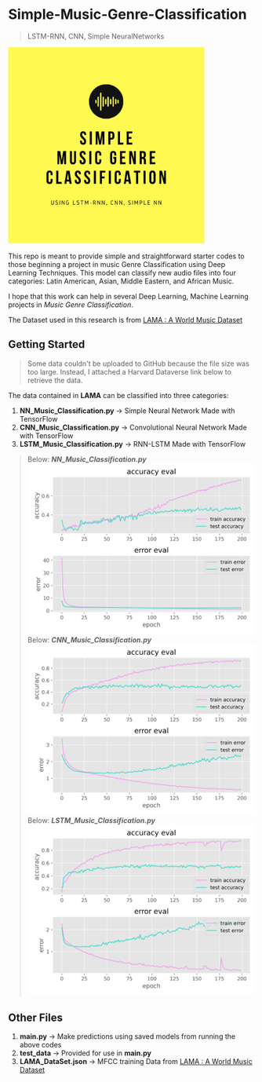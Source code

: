 # Simple-Music-Genre-Classification
> LSTM-RNN, CNN, Simple NeuralNetworks

<p align="left">
<img src="/readme_images/LOGO.png" alt="MusicGenreClassification" width="400">
</p>

This repo is meant to provide simple and straightforward starter codes to those beginning a project in music Genre Classification using Deep Learning Techniques. This model can classify new audio files into four categories: Latin American, Asian, Middle Eastern, and African Music.

I hope that this work can help in several Deep Learning, Machine Learning projects in *Music Genre Classification*. 

The Dataset used in this research is from [LAMA : A World Music Dataset](https://github.com/brucewlee/LAMA-Music-Genre-Dataset)

## Getting Started
> Some data couldn't be uploaded to GitHub because the file size was too large. Instead, I attached a Harvard Dataverse link below to retrieve the data.

The data contained in **LAMA** can be classified into three categories: 
1. **NN_Music_Classification.py** -> Simple Neural Network Made with TensorFlow
2. **CNN_Music_Classification.py** -> Convolutional Neural Network Made with TensorFlow
3. **LSTM_Music_Classification.py** -> RNN-LSTM Made with TensorFlow

> Below: ***NN_Music_Classification.py***
![Image of SNN](/readme_images/Simple_NN_Music_Classification.png)
> Below: ***CNN_Music_Classification.py***
![Image of SNN](/readme_images/CNN_Music_Classification.png)
> Below: ***LSTM_Music_Classification.py***
![Image of SNN](/readme_images/LSTM_Music_Classification.png)

## Other Files
1. **main.py** -> Make predictions using saved models from running the above codes
2. **test_data** -> Provided for use in **main.py** 
3. **LAMA_DataSet.json** -> MFCC training Data from [LAMA : A World Music Dataset](https://github.com/brucewlee/LAMA-Music-Genre-Dataset)
